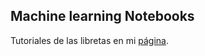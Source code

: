 ## Machine learning Notebooks

Tutoriales de las libretas en mi [página](https://vincentblog.xyz/).

